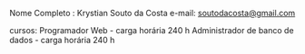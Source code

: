 Nome Completo : Krystian Souto da Costa
e-mail: soutodacosta@gmail.com

cursos: Programador Web - carga horária 240 h
        Administrador de banco de dados - carga horária 240 h 
        
